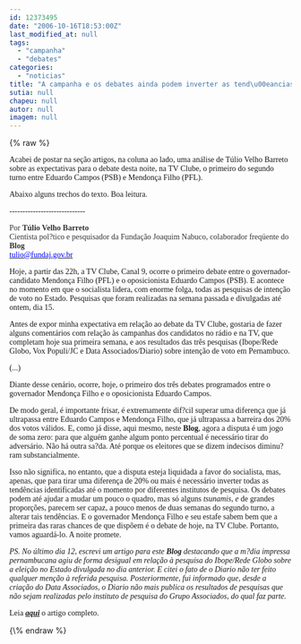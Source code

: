 ```yaml
---
id: 12373495
date: "2006-10-16T18:53:00Z"
last_modified_at: null
tags:
  - "campanha"
  - "debates"
categories:
  - "noticias"
title: "A campanha e os debates ainda podem inverter as tend\u00eancias?"
sutia: null
chapeu: null
autor: null
imagem: null
---
```

{\% raw %}
<p><P><FONT face=Verdana>Acabei de postar na seção artigos, na coluna ao lado, uma análise de Túlio Velho Barreto sobre as expectativas para o debate desta noite, na TV Clube, o primeiro do segundo turno&nbsp;entre Eduardo Campos (PSB) e Mendonça Filho (PFL).</FONT></P></p>
<p><P><FONT face=Verdana>Abaixo alguns trechos do texto. Boa leitura.</FONT></P><FONT face=Verdana></p>
<p><P>-----------------------------</P></FONT><FONT color=#333333></p>
<p><P><FONT face=Verdana>Por </FONT><FONT face=Verdana><B>Túlio Velho Barreto<BR></B>Cientista pol?tico e pesquisador da Fundação Joaquim Nabuco, colaborador freqüente do <B>Blog<BR></B></FONT></FONT><A href=\"mailto:tulio@fundaj.gov.br\"><U><FONT color=#0000ff><FONT face=Verdana>tulio@fundaj.gov.br</FONT></U></FONT></A></P></p>
<p><P><FONT face=Verdana>Hoje, a partir das 22h, a TV Clube, Canal 9, ocorre o primeiro debate entre o governador-candidato Mendonça Filho (PFL) e o oposicionista Eduardo Campos (PSB). E acontece no momento em que o socialista lidera, com enorme folga, todas as pesquisas de intenção de voto no Estado. Pesquisas que foram realizadas na semana passada e divulgadas até ontem, dia 15.</FONT></P></p>
<p><P><FONT face=Verdana>Antes de expor minha expectativa em relação ao debate da TV Clube, gostaria de fazer alguns comentários com relação às campanhas dos candidatos no rádio e na TV, que completam hoje sua primeira semana, e aos resultados das três pesquisas (Ibope/Rede Globo, Vox Populi/JC e Data Associados/Diario) sobre intenção de voto em Pernambuco. </FONT></P></p>
<p><P><FONT face=Verdana>(...)</FONT></P></p>
<p><P><FONT face=Verdana>Diante desse cenário, ocorre, hoje, o primeiro dos três debates programados entre o governador Mendonça Filho e o oposicionista Eduardo Campos. </FONT></P></p>
<p><P><FONT face=Verdana>De modo geral, é importante frisar, é extremamente dif?cil superar uma diferença que já ultrapassa entre Eduardo Campos e Mendonça Filho, que já ultrapassa a barreira dos 20% dos votos válidos. E, como já disse, aqui mesmo, neste <B>Blog</B>, agora a disputa é um jogo de soma zero: para que alguém ganhe algum ponto percentual é necessário tirar do adversário. Não há outra sa?da. Até porque os eleitores que se dizem indecisos diminu?ram substancialmente.</FONT></P></p>
<p><P><FONT face=Verdana>Isso não significa, no entanto, que a disputa esteja liquidada a favor do socialista, mas, apenas, que para tirar uma diferença de 20% ou mais é necessário inverter todas as tendências identificadas até o momento por diferentes institutos de pesquisa. Os debates podem até ajudar a mudar um pouco o quadro, mas só alguns <I>tsunamis, e </I>de grandes proporções, parecem ser capaz, a pouco menos de duas semanas do segundo turno, a alterar tais tendências. E o governador Mendonça Filho e seu estafe sabem bem que a primeira das raras chances de que dispõem é o debate de hoje, na TV Clube. Portanto, vamos aguardá-lo. A noite promete. </FONT></P><I></p>
<p><P><FONT face=Verdana>PS. No último dia 12, escrevi um artigo para este <B>Blog</B> destacando que a m?dia impressa pernambucana agiu de forma desigual em relação à pesquisa do Ibope/Rede Globo sobre a eleição no Estado divulgada no dia anterior. E citei o fato de o Diario não ter feito qualquer menção à referida pesquisa. Posteriormente, fui informado que, desde a criação do Data Associados, o Diario não mais publica os resultados de pesquisas que não sejam realizadas pelo instituto de pesquisa do Grupo Associados, do qual faz parte.</FONT></P></I></p>
<p><P><FONT face=Verdana>Leia <STRONG><EM><A href=\"https://jc3.uol.com.br/blogs/jc/2006/10/16/not_2429.php\" target=_blank>aqui</A></EM></STRONG> o artigo completo.</FONT></P> </p>
{\% endraw %}